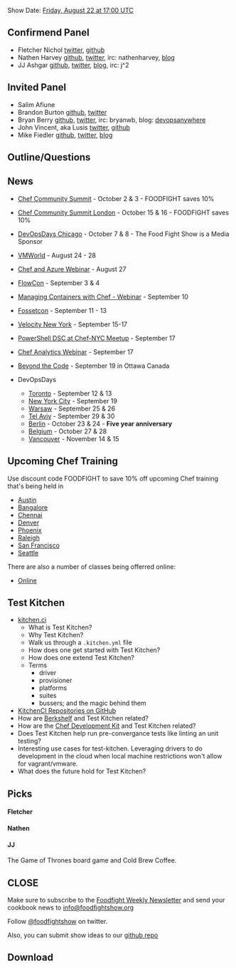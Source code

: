 Show Date:  [Friday, August 22 at 17:00 UTC](http://www.timeanddate.com/worldclock/fixedtime.html?msg=Food+Fight+Show+-+Test+Kitchen&iso=20140822T13&p1=419&ah=1)

Confirmend Panel<a name="panel"></a>
-----
* Fletcher Nichol [twitter](http://twitter.com/fnichol), [github](https://github.com/fnichol)
* Nathen Harvey [github](http://github.com/nathenharvey), [twitter](http://twitter.com/nathenharvey), irc: nathenharvey, [blog](http://nathenharvey.com)
* JJ Ashgar [github](https://github.com/jjasghar), [twitter](http://twitter.com/jjasghar), [blog](http://jjasghar.github.io), irc: j^2

Invited Panel<a name="panel"></a>
-----

* Salim Afiune
* Brandon Burton [github](http://github.com/solarce), [twitter](https://twitter.com/solarce)
* Bryan Berry [github](http://github.com/bryanwb), [twitter](http://twitter.com/bryanwb), irc: bryanwb, blog: [devopsanywhere](http://devopsanywhere.blogspot.com)
* John Vincent, aka Lusis [twitter](https://twitter.com/#!/lusis), [github](https://github.com/lusis)
* Mike Fiedler [github](http://github.com/miketheman), [twitter](http://twitter.com/mikefiedler), [blog](http://www.miketheman.net)

Outline/Questions
-----------------
## News
* [Chef Community Summit](http://getchef.com/summit) - October 2 & 3 - FOODFIGHT saves 10%
* [Chef Community Summit London](http://getchef.com/summit-london) - October 15 & 16  - FOODFIGHT saves 10%

* [DevOpsDays Chicago](http://devopsdays.org/events/2014-chicago/) - October 7 & 8 - The Food Fight Show is a Media Sponsor

* [VMWorld](http://www.getchef.com/blog/event/vmworld-san-francisco-ca/) - August 24 - 28
* [Chef and Azure Webinar](http://www.getchef.com/blog/event/webinar-chef-azure-awesome-episode-2-windows-server-automation/) - August 27
* [FlowCon](http://www.getchef.com/blog/event/flowcon-san-francisco-ca/) - September 3 & 4
* [Managing Containers with Chef - Webinar](http://www.getchef.com/blog/event/webinar-managing-containers-with-chef/) - September 10
* [Fossetcon](http://fossetcon.org/2014/) - September 11 - 13
* [Velocity New York](http://www.getchef.com/blog/event/velocity-new-york/) - September 15-17
* [PowerShell DSC at Chef-NYC Meetup](http://www.meetup.com/Chef-NYC/events/197048342/) - September 17
* [Chef Analytics Webinar](http://www.getchef.com/blog/event/webinar-chef-analytics/) - September 17
* [Beyond the Code](http://beyondthecode.io/) - September 19 in Ottawa Canada

* DevOpsDays
  * [Toronto](http://devopsdays.org/events/2014-toronto/) - September 12 & 13
  * [New York City](http://devopsdays.org/events/2014-newyork/) - September 19
  * [Warsaw](http://devopsdays.org/events/2014-warsaw/) - September 25 & 26
  * [Tel Aviv](http://devopsdays.org/events/2014-telaviv/) - September 29 & 30
  * [Berlin](http://devopsdays.org/events/2014-berlin/) - October 23 & 24 - **Five year anniversary**
  * [Belgium](http://devopsdays.org/events/2014-belgium/) - October 27 & 28
  * [Vancouver](http://devopsdays.org/events/2014-vancouver/) - November 14 & 15


## Upcoming Chef Training

Use discount code FOODFIGHT to save 10% off upcoming Chef training that's being held in

* [Austin](http://www.getchef.com/blog/events/category/training-events/)
* [Bangalore](http://www.getchef.com/blog/event/2-day-chef-fundamentals-bangalore-india-2/)
* [Chennai](http://www.getchef.com/blog/event/2-day-chef-fundamentals-chennai-india/)
* [Denver](http://www.getchef.com/blog/event/2-day-chef-fundamentals-denver-2/)
* [Phoenix](http://www.getchef.com/blog/event/2-day-chef-fundamentals-phoenix-az/)
* [Raleigh](http://www.getchef.com/blog/event/2-day-chef-fundamentals-raleigh-nc-2/)
* [San Francisco](http://www.getchef.com/blog/events/category/training-events/)
* [Seattle](http://www.getchef.com/blog/event/2-day-chef-fundamentals-seattle-3/)

There are also a number of classes being offerred online:
* [Online](http://www.getchef.com/blog/events/category/training-events/)

## Test Kitchen
* [kitchen.ci](http://kitchen.ci)
  * What is Test Kitchen?
  * Why Test Kitchen?
  * Walk us through a `.kitchen.yml` file
  * How does one get started with Test Kitchen?
  * How does one extend Test Kitchen?
  * Terms
    * driver
    * provisioner
    * platforms
    * suites
    * bussers; and the magic behind them
* [KitchenCI Repositories on GitHub](https://github.com/test-kitchen)
* How are [Berkshelf](http://berkshelf.com/) and Test Kitchen related?
* How are the [Chef Development Kit](http://downloads.getchef.com/chef-dk/) and Test Kitchen related?
* Does Test Kitchen help run pre-convergance tests like linting an unit testing?
* Interesting use cases for test-kitchen. Leveraging drivers to do development in the cloud when local machine restrictions won't allow for vagrant/vmware.
* What does the future hold for Test Kitchen?

Picks<a name="picks"></a>
-----

#### Fletcher  

#### Nathen  

#### JJ
The Game of Thrones board game and Cold Brew Coffee.



CLOSE
-----

Make sure to subscribe to the [Foodfight Weekly Newsletter](http://bit.ly/ffsmail) and send your cookbook
news to info@foodfightshow.org

Follow [@foodfightshow](http://twitter.com/foodfightshow) on twitter.

Also, you can submit show ideas to our [github repo](https://github.com/foodfight/showz)



Download
--------
